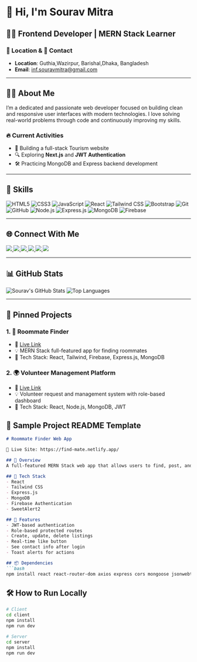 # 👋 Hi, I'm Sourav Mitra


## 👨‍💻 Frontend Developer | MERN Stack Learner

### 📍 Location & 📧 Contact

* **Location**: Guthia,Wazirpur, Barishal,Dhaka, Bangladesh
* **Email**: [inf.souravmitra@gmail.com](mailto:inf.souravmitra@gmail.com)

---

## 🧑‍💼 About Me

I’m a dedicated and passionate web developer focused on building clean and responsive user interfaces with modern technologies. I love solving real-world problems through code and continuously improving my skills.

### 🔥 Current Activities

* 🚀 Building a full-stack Tourism website
* 🔍 Exploring **Next.js** and **JWT Authentication**
* 🛠️ Practicing MongoDB and Express backend development

---

## 🚀 Skills

![HTML5](https://img.shields.io/badge/HTML5-E34F26?style=for-the-badge&logo=html5&logoColor=white)
![CSS3](https://img.shields.io/badge/CSS3-1572B6?style=for-the-badge&logo=css3&logoColor=white)
![JavaScript](https://img.shields.io/badge/JavaScript-F7DF1E?style=for-the-badge&logo=javascript&logoColor=black)
![React](https://img.shields.io/badge/React-20232A?style=for-the-badge&logo=react&logoColor=61DAFB)
![Tailwind CSS](https://img.shields.io/badge/Tailwind_CSS-38B2AC?style=for-the-badge&logo=tailwind-css&logoColor=white)
![Bootstrap](https://img.shields.io/badge/Bootstrap-563D7C?style=for-the-badge&logo=bootstrap&logoColor=white)
![Git](https://img.shields.io/badge/Git-F05032?style=for-the-badge&logo=git&logoColor=white)
![GitHub](https://img.shields.io/badge/GitHub-181717?style=for-the-badge&logo=github&logoColor=white)
![Node.js](https://img.shields.io/badge/Node.js-339933?style=for-the-badge&logo=nodedotjs&logoColor=white)
![Express.js](https://img.shields.io/badge/Express.js-000000?style=for-the-badge&logo=express&logoColor=white)
![MongoDB](https://img.shields.io/badge/MongoDB-47A248?style=for-the-badge&logo=mongodb&logoColor=white)
![Firebase](https://img.shields.io/badge/Firebase-FFCA28?style=for-the-badge&logo=firebase&logoColor=black)



---

## 🌐 Connect With Me

<p>
  <a href="https://www.linkedin.com/in/sourav-mitra-026852315" target="_blank">
    <img src="https://img.shields.io/badge/LinkedIn-blue?logo=linkedin&style=for-the-badge" />
  </a>
  <a href="mailto:inf.souravmitra@gmail.com">
    <img src="https://img.shields.io/badge/Gmail-D14836?style=for-the-badge&logo=gmail&logoColor=white" />
  </a>
  <a href="https://github.com/souravMitra02">
    <img src="https://img.shields.io/badge/GitHub-100000?style=for-the-badge&logo=github&logoColor=white" />
  </a>
  <a href="https://www.facebook.com/its.me.souravmitra" target="_blank">
    <img src="https://img.shields.io/badge/Facebook-1877F2?style=for-the-badge&logo=facebook&logoColor=white" />
  </a>
  <a href="https://wa.me/+8801891883223" target="_blank">
    <img src="https://img.shields.io/badge/WhatsApp-25D366?style=for-the-badge&logo=whatsapp&logoColor=white" />
  </a>
  <a href="https://instagram.com/its.me.souravmitra" target="_blank">
    <img src="https://img.shields.io/badge/Instagram-E4405F?style=for-the-badge&logo=instagram&logoColor=white" />
  </a>
</p>


---

## 📊 GitHub Stats

![Sourav's GitHub Stats](https://github-readme-stats.vercel.app/api?username=souravmitra\&show_icons=true\&theme=radical)
![Top Languages](https://github-readme-stats.vercel.app/api/top-langs/?username=souravmitra\&layout=compact\&theme=radical)


---

## 📌 Pinned Projects

### 1. 🏨 Roommate Finder

* 🔗 [Live Link](https://find-mate.netlify.app/)
* 💡 MERN Stack full-featured app for finding roommates
* 🔧 Tech Stack: React, Tailwind, Firebase, Express.js, MongoDB


### 2. 🌍 Volunteer Management Platform

* 🔗 [Live Link](https://volunteer-project.netlify.app/)
* 💡 Volunteer request and management system with role-based dashboard
* 🔧 Tech Stack: React, Node.js, MongoDB, JWT



## 📁 Sample Project README Template

````md
# Roommate Finder Web App

🔗 Live Site: https://find-mate.netlify.app/

## 📝 Overview
A full-featured MERN Stack web app that allows users to find, post, and manage roommate listings with authentication and user-specific dashboards.

## 🚀 Tech Stack
- React
- Tailwind CSS
- Express.js
- MongoDB
- Firebase Authentication
- SweetAlert2

## 🔑 Features
- JWT-based authentication
- Role-based protected routes
- Create, update, delete listings
- Real-time like button
- See contact info after login
- Toast alerts for actions

## 📦 Dependencies
```bash
npm install react react-router-dom axios express cors mongoose jsonwebtoken
````

## 🛠️ How to Run Locally

```bash
# Client
cd client
npm install
npm run dev

# Server
cd server
npm install
npm run dev
```


